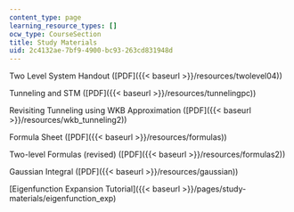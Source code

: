 ```yaml
---
content_type: page
learning_resource_types: []
ocw_type: CourseSection
title: Study Materials
uid: 2c4132ae-7bf9-4900-bc93-263cd831948d
---
```


Two Level System Handout ([PDF]({{< baseurl >}}/resources/twolevel04))

Tunneling and STM ([PDF]({{< baseurl >}}/resources/tunnelingpc))

Revisiting Tunneling using WKB Approximation ([PDF]({{< baseurl >}}/resources/wkb_tunneling2))

Formula Sheet ([PDF]({{< baseurl >}}/resources/formulas))

Two-level Formulas (revised) ([PDF]({{< baseurl >}}/resources/formulas2))

Gaussian Integral ([PDF]({{< baseurl >}}/resources/gaussian))

[Eigenfunction Expansion Tutorial]({{< baseurl >}}/pages/study-materials/eigenfunction_exp)